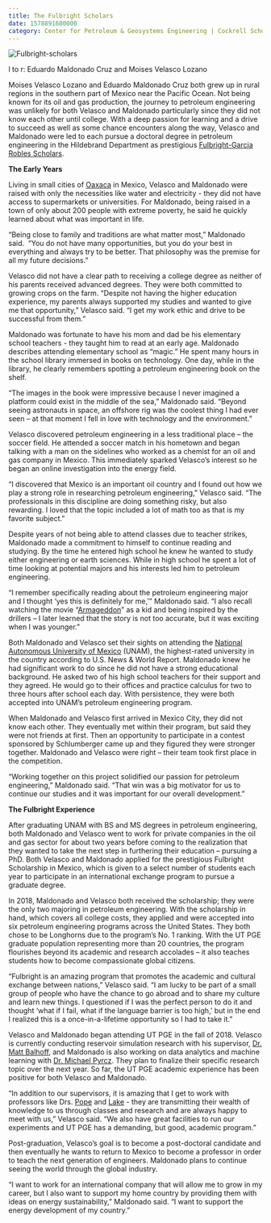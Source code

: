 ```yaml
--- 
title: The Fulbright Scholars
date: 1578891600000
category: Center for Petroleum & Geosystems Engineering | Cockrell School of Engineering
---
```


![Fulbright-scholars](http://research.utexas.edu/showcase/assets/js/fileman/Uploads/Fulbright-scholars.jpg)

l to r: Eduardo Maldonado Cruz and Moises Velasco Lozano

Moises Velasco Lozano and Eduardo Maldonado Cruz both grew up in rural regions in the southern part of Mexico near the Pacific Ocean. Not being known for its oil and gas production, the journey to petroleum engineering was unlikely for both Velasco and Maldonado particularly since they did not know each other until college. With a deep passion for learning and a drive to succeed as well as some chance encounters along the way, Velasco and Maldonado were led to each pursue a doctoral degree in petroleum engineering in the Hildebrand Department as prestigious [Fulbright-Garcia Robles Scholars](https://us.fulbrightonline.org/countries/selectedprogram/103).

**The Early Years**

Living in small cities of [Oaxaca](https://en.wikipedia.org/wiki/Oaxaca) in Mexico, Velasco and Maldonado were raised with only the necessities like water and electricity - they did not have access to supermarkets or universities. For Maldonado, being raised in a town of only about 200 people with extreme poverty, he said he quickly learned about what was important in life.

“Being close to family and traditions are what matter most,” Maldonado said.  “You do not have many opportunities, but you do your best in everything and always try to be better. That philosophy was the premise for all my future decisions.”

Velasco did not have a clear path to receiving a college degree as neither of his parents received advanced degrees. They were both committed to growing crops on the farm. “Despite not having the higher education experience, my parents always supported my studies and wanted to give me that opportunity,” Velasco said. “I get my work ethic and drive to be successful from them.”

Maldonado was fortunate to have his mom and dad be his elementary school teachers - they taught him to read at an early age. Maldonado describes attending elementary school as “magic.” He spent many hours in the school library immersed in books on technology. One day, while in the library, he clearly remembers spotting a petroleum engineering book on the shelf.

“The images in the book were impressive because I never imagined a platform could exist in the middle of the sea,” Maldonado said. “Beyond seeing astronauts in space, an offshore rig was the coolest thing I had ever seen – at that moment I fell in love with technology and the environment.”

Velasco discovered petroleum engineering in a less traditional place – the soccer field. He attended a soccer match in his hometown and began talking with a man on the sidelines who worked as a chemist for an oil and gas company in Mexico. This immediately sparked Velasco’s interest so he began an online investigation into the energy field.

“I discovered that Mexico is an important oil country and I found out how we play a strong role in researching petroleum engineering,” Velasco said. “The professionals in this discipline are doing something risky, but also rewarding. I loved that the topic included a lot of math too as that is my favorite subject.”

Despite years of not being able to attend classes due to teacher strikes, Maldonado made a commitment to himself to continue reading and studying. By the time he entered high school he knew he wanted to study either engineering or earth sciences. While in high school he spent a lot of time looking at potential majors and his interests led him to petroleum engineering.

“I remember specifically reading about the petroleum engineering major and I thought ‘yes this is definitely for me,’” Maldonado said. “I also recall watching the movie “[Armageddon](https://www.imdb.com/title/tt0120591/)” as a kid and being inspired by the drillers – I later learned that the story is not too accurate, but it was exciting when I was younger.”

Both Maldonado and Velasco set their sights on attending the [National Autonomous University of Mexico](https://www.unam.mx/) (UNAM), the highest-rated university in the country according to U.S. News & World Report. Maldonado knew he had significant work to do since he did not have a strong educational background. He asked two of his high school teachers for their support and they agreed. He would go to their offices and practice calculus for two to three hours after school each day. With persistence, they were both accepted into UNAM’s petroleum engineering program.

When Maldonado and Velasco first arrived in Mexico City, they did not know each other. They eventually met within their program, but said they were not friends at first. Then an opportunity to participate in a contest sponsored by Schlumberger came up and they figured they were stronger together. Maldonado and Velasco were right – their team took first place in the competition.

“Working together on this project solidified our passion for petroleum engineering,” Maldonado said. “That win was a big motivator for us to continue our studies and it was important for our overall development.”

**The Fulbright Experience**

After graduating UNAM with BS and MS degrees in petroleum engineering, both Maldonado and Velasco went to work for private companies in the oil and gas sector for about two years before coming to the realization that they wanted to take the next step in furthering their education – pursuing a PhD. Both Velasco and Maldonado applied for the prestigious Fulbright Scholarship in Mexico, which is given to a select number of students each year to participate in an international exchange program to pursue a graduate degree.

In 2018, Maldonado and Velasco both received the scholarship; they were the only two majoring in petroleum engineering. With the scholarship in hand, which covers all college costs, they applied and were accepted into six petroleum engineering programs across the United States. They both chose to be Longhorns due to the program’s No. 1 ranking. With the UT PGE graduate population representing more than 20 countries, the program flourishes beyond its academic and research accolades – it also teaches students how to become compassionate global citizens.

“Fulbright is an amazing program that promotes the academic and cultural exchange between nations,” Velasco said. “I am lucky to be part of a small group of people who have the chance to go abroad and to share my culture and learn new things. I questioned if I was the perfect person to do it and thought ‘what if I fail, what if the language barrier is too high,’ but in the end I realized this is a once-in-a-lifetime opportunity so I had to take it.”

Velasco and Maldonado began attending UT PGE in the fall of 2018. Velasco is currently conducting reservoir simulation research with his supervisor, [Dr. Matt Balhoff](https://www.pge.utexas.edu/facultystaff/faculty-directory/balhoff), and Maldonado is also working on data analytics and machine learning with [Dr. Michael Pyrcz](https://www.pge.utexas.edu/facultystaff/faculty-directory/pyrcz). They plan to finalize their specific research topic over the next year. So far, the UT PGE academic experience has been positive for both Velasco and Maldonado.

“In addition to our supervisors, it is amazing that I get to work with professors like Drs. [Pope](https://www.pge.utexas.edu/facultystaff/faculty-directory/pope) and [Lake](https://www.pge.utexas.edu/facultystaff/faculty-directory/lake) - they are transmitting their wealth of knowledge to us through classes and research and are always happy to meet with us,” Velasco said. “We also have great facilities to run our experiments and UT PGE has a demanding, but good, academic program.”

Post-graduation, Velasco’s goal is to become a post-doctoral candidate and then eventually he wants to return to Mexico to become a professor in order to teach the next generation of engineers. Maldonado plans to continue seeing the world through the global industry.

“I want to work for an international company that will allow me to grow in my career, but I also want to support my home country by providing them with ideas on energy sustainability,” Maldonado said. “I want to support the energy development of my country.”